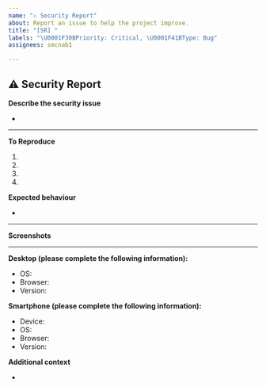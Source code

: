 ```yaml
---
name: "⚠️ Security Report"
about: Report an issue to help the project improve.
title: "[SR] "
labels: "\U0001F30BPriority: Critical, \U0001F41BType: Bug"
assignees: smcnab1

---
```


<!--📛📛📛📛📛📛📛📛📛📛📛📛📛📛📛📛📛📛📛📛📛📛📛📛📛📛📛📛📛📛

Oh, hi there! 😄

To expedite issue processing please search open and closed issues before submitting a new one.
Please read our Rules of Conduct at this repository's `.github/CODE_OF_CONDUCT.md`

FIRST OF ALL, read this project's SECURITY.md file. Located in `.github/SECURITY.md`.

READ CAREFULLY IF YOUR ISSUE REPORT CONTAINS SENSIBLE OR PRIVATE DATA:
(data that might be leaked or subtracted from our servers due to this
security issue).

If this security report (or the guide on how to "identify the security bug") includes
certain personal information or involves personal identifiable data, or you believe
that the data that you might leak by exposing the way on how to attack the project
could be considered as a data leak or could violate the privacy of any kind of
data or sensible data, please do not post it here and directly email the developer:
(sammcnab.email@gmail.com). You should post the issue with the least amount of 
sensible or private data as possible to help us manage the security issue, and
with the extra data sent from your email to the developer (if any), we will deeply
analyze and try to fix it as fast as possible.

If you are in doubt about the data that you might post here (screenshots or media
also, count as data), please directly email us.

The data that must NOT be posted here:

* Legal and/or full names
* Names or usernames combined with other identifiers like phone numbers or email addresses
* Health or financial information (including insurance information, national insurance numbers, etc.)
* Information about political or religious affiliations
* Information about race, ethnicity, sexual orientation, gender, or other identifying information that could be used for discriminatory purposes

📛📛📛📛📛📛📛📛📛📛📛📛📛📛📛📛📛📛📛📛📛📛📛📛📛📛📛📛📛📛📛📛-->

## **⚠️ Security Report**

**Describe the security issue**
<!-- A clear and concise description of what the bug is. -->

*

---

**To Reproduce**
<!-- Steps to reproduce the error:
(e.g.:)
1. Use x argument / navigate to
2. Fill this information
3. Go to...
4. See error -->

<!-- Write the steps here (add or remove as many steps as needed)-->
1. 
2. 
3. 
4. 

**Expected behaviour**
<!-- A clear and concise description of what you expected to happen. -->

*

---

**Screenshots**
<!-- If applicable, add screenshots or videos to help explain your problem. -->

---

**Desktop (please complete the following information):**
<!-- use all the applicable bulleted list element for this specific issue,
and remove all the bulleted list elements that are not relevant for this issue. -->
 - OS: 
 - Browser:
 - Version:

**Smartphone (please complete the following information):**
 - Device: 
 - OS: 
 - Browser:
 - Version:

**Additional context**
<!-- Add any other context or additional information about the problem here.-->

*